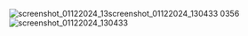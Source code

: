 ![screenshot_01122024_13![screenshot_01122024_130433](https://github.com/user-attachments/assets/4675dead-2da0-430a-aeae-ed481a2e0d59)
0356](https://github.com/user-attachments/assets/122f9836-5276-4bfc-b2da-5b9ca86db86f)
![screenshot_01122024_130433](https://github.com/user-attachments/assets/4fe88330-483f-403d-9345-8235184702d3)

